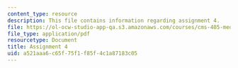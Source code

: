 ```yaml
---
content_type: resource
description: This file contains information regarding assignment 4.
file: https://ol-ocw-studio-app-qa.s3.amazonaws.com/courses/cms-405-media-and-methods-seeing-and-expression-spring-2013/a521aaa6c65f75f1f85f4c1a87183c05_MITCMS_405S13_assignment4.pdf
file_type: application/pdf
resourcetype: Document
title: Assignment 4
uid: a521aaa6-c65f-75f1-f85f-4c1a87183c05
---
```

